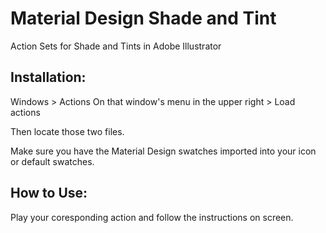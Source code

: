# Material Design Shade and Tint
Action Sets for Shade and Tints in Adobe Illustrator

## Installation:
Windows > Actions
On that window's menu in the upper right > Load actions

Then locate those two files.

Make sure you have the Material Design swatches imported into your icon or default swatches.

## How to Use:
Play your coresponding action and follow the instructions on screen.
